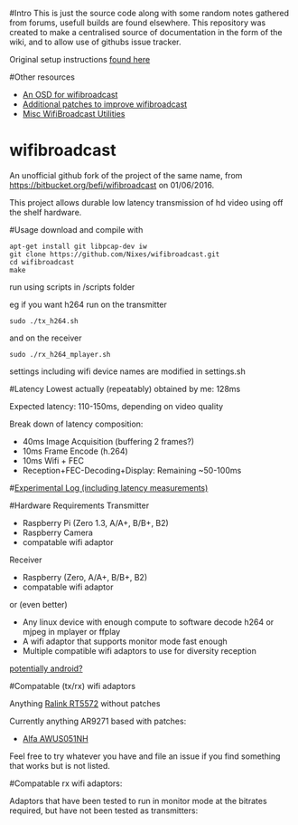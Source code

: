 #Intro
This is just the source code along with some random notes gathered from forums, usefull builds are found elsewhere. This repository was created to make a centralised source of documentation in the form of the wiki, and to allow use of githubs issue tracker.

Original setup instructions [found here](https://befinitiv.wordpress.com/wifibroadcast-analog-like-transmission-of-live-video-data/wifibroadcast-fpv-manual-setup/)

#Other resources
- [An OSD for wifibroadcast](https://github.com/SamuelBrucksch/wifibroadcast_osd)
- [Additional patches to improve wifibroadcast](https://github.com/bortek/EZ-WifiBroadcast)
- [Misc WifiBroadcast Utilities](https://github.com/skullkey/wbc-utils)


# wifibroadcast
An unofficial github fork of the project of the same name, from https://bitbucket.org/befi/wifibroadcast on 01/06/2016.

This project allows durable low latency transmission of hd video using off the shelf hardware.


#Usage
download and compile with
```
apt-get install git libpcap-dev iw
git clone https://github.com/Nixes/wifibroadcast.git
cd wifibroadcast
make
```
run using scripts in /scripts folder

eg if you want h264 run on the transmitter
```
sudo ./tx_h264.sh
```
and on the receiver
```
sudo ./rx_h264_mplayer.sh
```

settings including wifi device names are modified in settings.sh


#Latency
Lowest actually (repeatably) obtained by me: 128ms 

Expected latency: 110-150ms, depending on video quality

Break down of latency composition:
- 40ms Image Acquisition (buffering 2 frames?)
- 10ms Frame Encode (h.264) 
- 10ms Wifi + FEC
- Reception+FEC-Decoding+Display: Remaining ~50-100ms 

#[Experimental Log (including latency measurements)](https://gist.github.com/Nixes/053745dbbfb602f376d4f3015b15511a)

#Hardware Requirements
Transmitter
- Raspberry Pi (Zero 1.3, A/A+, B/B+, B2)
- Raspberry Camera
- compatable wifi adaptor

Receiver 
- Raspberry (Zero, A/A+, B/B+, B2)
- compatable wifi adaptor

or (even better)

- Any linux device with enough compute to software decode h264 or mjpeg in mplayer or ffplay
- A wifi adaptor that supports monitor mode fast enough
- Multiple compatible wifi adaptors to use for diversity reception

[potentially android?](https://github.com/Consti10/myMediaCodecPlayer-for-FPV)

#Compatable (tx/rx) wifi adaptors

Anything [Ralink RT5572](https://wikidevi.com/wiki/Ralink_RT5572) without patches

Currently anything AR9271 based with patches:
 - [Alfa AWUS051NH](https://wikidevi.com/wiki/ALFA_Network_AWUS051NH)

Feel free to try whatever you have and file an issue if you find something that works but is not listed.

#Compatable rx wifi adaptors:

Adaptors that have been tested to run in monitor mode at the bitrates required, but have not been tested as transmitters:
